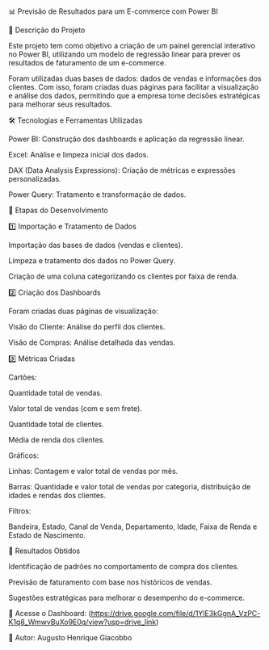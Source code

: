 📊 Previsão de Resultados para um E-commerce com Power BI

📌 Descrição do Projeto

Este projeto tem como objetivo a criação de um painel gerencial interativo no Power BI, utilizando um modelo de regressão linear para prever os resultados de faturamento de um e-commerce.

Foram utilizadas duas bases de dados: dados de vendas e informações dos clientes. Com isso, foram criadas duas páginas para facilitar a visualização e análise dos dados, permitindo que a empresa tome decisões estratégicas para melhorar seus resultados.

🛠️ Tecnologias e Ferramentas Utilizadas

Power BI: Construção dos dashboards e aplicação da regressão linear.

Excel: Análise e limpeza inicial dos dados.

DAX (Data Analysis Expressions): Criação de métricas e expressões personalizadas.

Power Query: Tratamento e transformação de dados.

📌 Etapas do Desenvolvimento

1️⃣ Importação e Tratamento de Dados

Importação das bases de dados (vendas e clientes).

Limpeza e tratamento dos dados no Power Query.

Criação de uma coluna categorizando os clientes por faixa de renda.

2️⃣ Criação dos Dashboards

Foram criadas duas páginas de visualização:

Visão do Cliente: Análise do perfil dos clientes.

Visão de Compras: Análise detalhada das vendas.

3️⃣ Métricas Criadas

Cartões:

Quantidade total de vendas.

Valor total de vendas (com e sem frete).

Quantidade total de clientes.

Média de renda dos clientes.

Gráficos:

Linhas: Contagem e valor total de vendas por mês.

Barras: Quantidade e valor total de vendas por categoria, distribuição de idades e rendas dos clientes.

Filtros:

Bandeira, Estado, Canal de Venda, Departamento, Idade, Faixa de Renda e Estado de Nascimento.

🎯 Resultados Obtidos

Identificação de padrões no comportamento de compra dos clientes.

Previsão de faturamento com base nos históricos de vendas.

Sugestões estratégicas para melhorar o desempenho do e-commerce.

🔗 Acesse o Dashboard: (https://drive.google.com/file/d/1YlE3kGgnA_VzPC-K1q8_WmwvBuXo9E0q/view?usp=drive_link)

📌 Autor: Augusto Henrique Giacobbo
